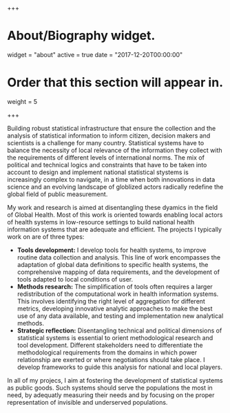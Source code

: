 +++
# About/Biography widget.
widget = "about"
active = true
date = "2017-12-20T00:00:00"

# Order that this section will appear in.
weight = 5


+++

Building robust statistical infrastructure that ensure the collection and the analysis of statistical information to inform citizen, decision makers and scientists is a challenge for many country. Statistical systems have to balance the necessity of local relevance of the information they collect with the requirements of different levels of international norms. The mix of political and technical logics and constraints that have to be taken into account to design and implement national statistical stystems is increasingly complex to navigate, in a time when both innovations in data science and an evolving landscape of globlized actors radically redefine the global field of public measurement.

My work and research is aimed at disentangling these dyamics in the field of Global Health. Most of this work is oriented towards enabling local actors of health systems in low-resource settings to build national health information systems that are adequate and efficient. The projects I typically work on are of three types:

* **Tools development:**  I develop tools for health systems, to improve routine data collection and analysis. This line of work encompasses the adaptation of global data definitions to specific health systems, the comprehensive mapping of data requirements, and the development of tools adapted to local conditions of user.
* **Methods research:** The simplification of tools often requires a larger redistribution of the computational work in health information systems. This involves identifying the right level of aggregation for different metrics, developing innovative analytic approaches to make the best use of any data available, and testing and implementation new analytical methods.
* **Strategic reflection:** Disentangling technical and political dimensions of statistical systems is essential to orient methodological research and tool development. Different stakeholders need to differentiate the methodological requirements from the domains in which power relationship are exerted or where negotiations should take place. I develop frameworks to guide this analysis for national and local players.

In all of my projecs, I aim at fostering the development of statistical systems as public goods. Such systems should serve the populations the most in need, by adequatly measuring their needs and by focusing on the proper representation of invisible and underserved populations.
